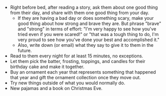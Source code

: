 
- Right before bed, after reading a story, ask them about one good thing from their day, and share with them one good thing from your day. 
	- If they are having a bad day or does something scary, make your good thing about how strong and brave they are. But phrase "brave" and "strong" in terms of effort: "I'm very happy to see how you've tried even if you were scared!" or "that was a tough thing to do, I'm very proud to see how you've done your best and accomplished it." 
	- Also, write down (or email) what they say to give it to them in the future. 
- Read to them every night for at least 15 minutes, no exceptions. 
- Let them pick the batter, frosting, toppings, and candles for their birthday cake and make it together. 
- Buy an ornament each year that represents something that happened that year and gift the ornament collection once they move out. 
- Try new things outside of what you would normally do. 
- New pajamas and a book on Christmas Eve. 